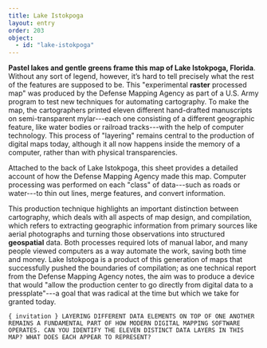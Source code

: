 ```yaml
---
title: Lake Istokpoga
layout: entry
order: 203
object:
  - id: "lake-istokpoga"
---
```


**Pastel lakes and gentle greens frame this map of Lake Istokpoga, Florida**. Without any sort of legend, however, it’s hard to tell precisely what the rest of the features are supposed to be. This "experimental **raster** processed map" was produced by the Defense Mapping Agency as part of a U.S. Army program to test new techniques for automating cartography. To make the map, the cartographers printed eleven different hand-drafted manuscripts on semi-transparent mylar---each one consisting of a different geographic feature, like water bodies or railroad tracks---with the help of computer technology. This process of "layering" remains central to the production of digital maps today, although it all now happens inside the memory of a computer, rather than with physical transparencies.

Attached to the back of Lake Istokpoga, this sheet provides a detailed account of how the Defense Mapping Agency made this map. Computer processing was performed on each "class" of data---such as roads or water---to thin out lines, merge features, and convert information.

This production technique highlights an important distinction between cartography, which deals with all aspects of map design, and compilation, which refers to extracting geographic information from primary sources like aerial photographs and turning those observations into structured **geospatial** data. Both processes required lots of manual labor, and many people viewed computers as a way automate the work, saving both time and money. Lake Istokpoga is a product of this generation of maps that successfully pushed the boundaries of compilation; as one technical report from the Defense Mapping Agency notes, the aim was to produce a device that would "allow the production center to go directly from digital data to a pressplate"---a goal that was radical at the time but which we take for granted today.

`{ invitation }
LAYERING DIFFERENT DATA ELEMENTS ON TOP OF ONE ANOTHER REMAINS A FUNDAMENTAL PART OF HOW MODERN DIGITAL MAPPING SOFTWARE OPERATES. CAN YOU IDENTIFY THE ELEVEN DISTINCT DATA LAYERS IN THIS MAP? WHAT DOES EACH APPEAR TO REPRESENT?
`